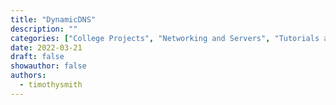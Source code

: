 ```yaml
---
title: "DynamicDNS"
description: ""
categories: ["College Projects", "Networking and Servers", "Tutorials and Guides"]
date: 2022-03-21
draft: false
showauthor: false
authors:
  - timothysmith
---
```

